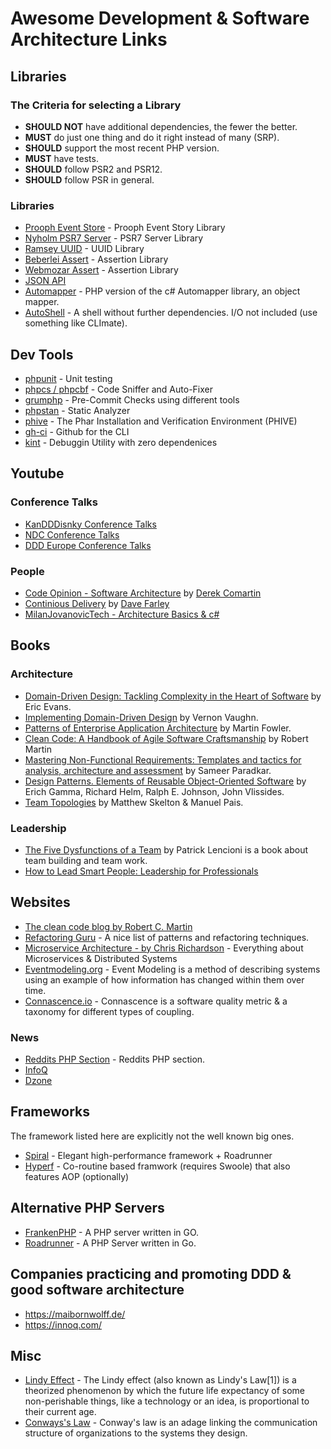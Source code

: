 # Awesome Development & Software Architecture Links

## Libraries

### The Criteria for selecting a Library

  * **SHOULD NOT** have additional dependencies, the fewer the better.
  * **MUST** do just one thing and do it right instead of many (SRP).
  * **SHOULD** support the most recent PHP version.
  * **MUST** have tests.
  * **SHOULD** follow PSR2 and PSR12.
  * **SHOULD** follow PSR in general.

### Libraries

  * [Prooph Event Store](https://github.com/prooph/event-store) - Prooph Event Story Library
  * [Nyholm PSR7 Server](https://github.com/Nyholm/psr7-server) - PSR7 Server Library
  * [Ramsey UUID](https://github.com/ramsey/uuid) - UUID Library
  * [Beberlei Assert](https://github.com/beberlei/assert) - Assertion Library
  * [Webmozar Assert](https://github.com/webmozarts/assert) - Assertion Library
  * [JSON API](https://github.com/json-api-php/json-api)
  * [Automapper](https://github.com/janephp/automapper) - PHP version of the c# Automapper library, an object mapper.
  * [AutoShell](https://github.com/pmjones/AutoShell) - A shell without further dependencies. I/O not included (use something like CLImate).

## Dev Tools

  * [phpunit](https://github.com/sebastianbergmann/phpunit) - Unit testing
  * [phpcs / phpcbf](https://github.com/squizlabs/PHP_CodeSniffer) - Code Sniffer and Auto-Fixer
  * [grumphp](https://github.com/phpro/grumphp) - Pre-Commit Checks using different tools
  * [phpstan](https://github.com/phpstan/phpstan) - Static Analyzer
  * [phive](https://github.com/phar-io/phive) - The Phar Installation and Verification Environment (PHIVE)
  * [gh-ci](https://cli.github.com/) - Github for the CLI
  * [kint](https://github.com/kint-php/kint) - Debuggin Utility with zero dependenices

## Youtube

### Conference Talks
  * [KanDDDisnky Conference Talks](https://www.youtube.com/@KanDDDinsky)
  * [NDC Conference Talks](https://www.youtube.com/@ndc)
  * [DDD Europe Conference Talks](https://www.youtube.com/@ddd_eu)

### People
  * [Code Opinion - Software Architecture](https://www.youtube.com/@CodeOpinion) by [Derek Comartin](https://codeopinion.com/)
  * [Continious Delivery](https://www.youtube.com/@ContinuousDelivery) by [Dave Farley](https://www.davefarley.net/)
  * [MilanJovanovicTech - Architecture Basics & c#](https://www.youtube.com/@MilanJovanovicTech)

## Books

### Architecture

  * [Domain-Driven Design: Tackling Complexity in the Heart of Software](https://www.amazon.de/-/en/Evans-Eric-ebook/dp/B00794TAUG) by Eric Evans.
  * [Implementing Domain-Driven Design](https://www.amazon.de/dp/B00BCLEBN8) by Vernon Vaughn.
  * [Patterns of Enterprise Application Architecture](https://www.amazon.de/dp/B008OHVDFM) by Martin Fowler.
  * [Clean Code: A Handbook of Agile Software Craftsmanship](https://www.amazon.de/-/en/Robert-Martin/dp/0132350882) by Robert Martin
  * [Mastering Non-Functional Requirements: Templates and tactics for analysis, architecture and assessment](https://www.amazon.de/-/en/Sameer-Paradkar/dp/178829923X) by Sameer Paradkar.
  * [Design Patterns. Elements of Reusable Object-Oriented Software](https://www.amazon.de/-/en/Erich-Gamma/dp/0201633612) by Erich Gamma, Richard Helm, Ralph E. Johnson, John Vlissides.
  * [Team Topologies](https://www.amazon.de/-/en/Team-Topologies-Organizing-Business-Technology/dp/1942788819) by Matthew Skelton & Manuel Pais.

### Leadership

  * [The Five Dysfunctions of a Team](https://www.amazon.de/dp/0787960756) by Patrick Lencioni is a book about team building and team work.
  * [How to Lead Smart People: Leadership for Professionals](https://www.amazon.de/-/en/Mike-Mister-ebook/dp/B07CTRRPRJ)

## Websites

  * [The clean code blog by Robert C. Martin](https://blog.cleancoder.com/)
  * [Refactoring Guru](https://refactoring.guru/) - A nice list of patterns and refactoring techniques.
  * [Microservice Architecture - by Chris Richardson](https://microservices.io/) - Everything about Microservices & Distributed Systems
  * [Eventmodeling.org](https://eventmodeling.org/) - Event Modeling is a method of describing systems using an example of how information has changed within them over time.
  * [Connascence.io](https://connascence.io/strength.html) - Connascence is a software quality metric & a taxonomy for different types of coupling.

### News

  * [Reddits PHP Section](https://www.reddit.com/r/PHP/) - Reddits PHP section.
  * [InfoQ](https://www.infoq.com/)
  * [Dzone](https://dzone.com/)

## Frameworks

The framework listed here are explicitly not the well known big ones.

  * [Spiral](https://spiral.dev/) - Elegant high-performance framework + Roadrunner
  * [Hyperf](https://github.com/hyperf/hyperf) - Co-routine based framwork (requires Swoole) that also features AOP (optionally)

## Alternative PHP Servers

  * [FrankenPHP](https://frankenphp.dev/) - A PHP server written in GO.
  * [Roadrunner](https://github.com/roadrunner-server/roadrunner) - A PHP Server written in Go.

## Companies practicing and promoting DDD & good software architecture

  * https://maibornwolff.de/
  * https://innoq.com/

## Misc

  * [Lindy Effect](https://en.wikipedia.org/wiki/Lindy_effect) - The Lindy effect (also known as Lindy's Law[1]) is a theorized phenomenon by which the future life expectancy of some non-perishable things, like a technology or an idea, is proportional to their current age.
  * [Conways's Law](https://en.wikipedia.org/wiki/Conway%27s_law) - Conway's law is an adage linking the communication structure of organizations to the systems they design.
